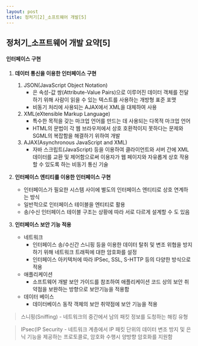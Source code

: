 ```yaml
---
layout: post
title: 정처기[2]_소프트웨어 개발[5]
---
```


## 정처기_소프트웨어 개발 요약[5]

#### 인터페이스 구현

1. __데이터 통신을 이용한 인터페이스 구현__
    1. JSON(JavaScript Object Notation)
        - 은 속성-값 쌍(Attribute-Value Pairs)으로 이루어진 데이터 객체를 전달하기 위해 사람이 읽을 수 있는 텍스트를 사용하는 개방형 표준 포맷
        - 비동기 처리에 사용되는 AJAX에서 XML을 대체하여 사용
    2. XML(eXtensible Markup Language)
        - 특수한 목적을 갖는 마크업 언어를 만드는 데 사용되는 다목적 마크업 언어
        - HTML의 문법이 각 웹 브라우저에서 상호 호환적이지 못하다는 문제와 SGML의 복잡함을 해결하기 위하여 개발
    3. AJAX(Asynchronous JavaScript and XML)
        - 자바 스크립트(JavaScript) 등을 이용하여 클라이언트와 서버 간에 XML 데이터를 교환 및 제어함으로써 이용자가 웹 페이지와 자유롭게 상호 작용할 수 있도록 하는 비동기 통신 기술

2. __인터페이스 엔티티를 이용한 인터페이스 구현__
    - 인터페이스가 필요한 시스템 사이에 별도의 인터페이스 엔티티로 상호 연계하는 방식
    - 일반적으로 인터페이스 테이블을 엔티티로 활용
    - 송/수신 인터페이스 테이블 구조는 상황에 따라 서로 다르게 설계할 수 도 있음

3. __인터페이스 보안 기능 적용__
    - 네트워크
        - 인터페이스 송/수신간 스니핑 등을 이용한 데이터 탈취 및 변조 위협을 방지하기 위해 네트워크 트래픽에 대한 암호화를 설정
        - 인터페이스 아키텍처에 따라  IPSec, SSL, S-HTTP 등의 다양한 방식으로 적용
    - 애플리케이션
        - 소프트웨어 개발 보안 가이드를 참조하여 애플리케이션 코드 상의 보안 취약점을 보완하는 방향으로 보안기능을 적용함
    - 데이터 베이스
        - 데이터베이스 동작 객체의 보안 취약점에 보안 기능을 적용

>스니핑(Sniffing)
    - 네트워크의 중간에서 남의 패킷 정보를 도청하는 해킹 유형

>IPsec(IP Security
    - 네트워크 계층에서 IP 패킷 단위의 데이터 변조 방지 및 은닉 기능을 제공하는 프로토콜로, 암호화 수행시 양방향 암호화를 지원함


































